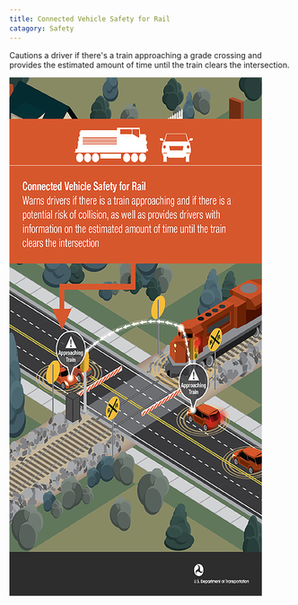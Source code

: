 ```yaml
---
title: Connected Vehicle Safety for Rail
catagory: Safety
---
```


Cautions a driver if there's a train approaching a grade crossing and provides the estimated amount of time until the train clears the intersection.

![Connected Vehicle Safety for Rail](../../assets/images/infographics/V2V_SafetyForRail-01.png)